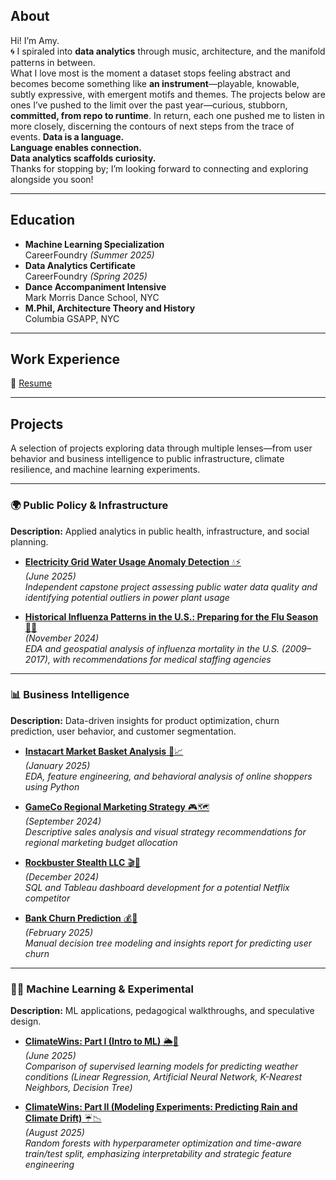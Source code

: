 ## About

Hi! I’m Amy.  
🌀 I spiraled into **data analytics** through music, architecture, and the manifold patterns in between.  
What I love most is the moment a dataset stops feeling abstract and becomes become something like **an instrument**—playable, knowable, subtly expressive, with emergent motifs and themes. The projects below are ones I’ve pushed to the limit over the past year—curious, stubborn, **committed, from repo to runtime**. In return, each one pushed me to listen in more closely, discerning the contours of next steps from the trace of events. 
**Data is a language.  
Language enables connection.  
Data analytics scaffolds curiosity.**  
Thanks for stopping by; I’m looking forward to connecting and exploring alongside you soon!


---

## Education

- **Machine Learning Specialization**  
  CareerFoundry  _(Summer 2025)_
- **Data Analytics Certificate**  
  CareerFoundry  _(Spring 2025)_
- **Dance Accompaniment Intensive**  
  Mark Morris Dance School, NYC
- **M.Phil, Architecture Theory and History**  
  Columbia GSAPP, NYC				       		

---

## Work Experience

📄 [Resume](#) 

---
## Projects

A selection of projects exploring data through multiple lenses—from user behavior and business intelligence to public infrastructure, climate resilience, and machine learning experiments.

---

### 🌍 Public Policy & Infrastructure
**Description:** Applied analytics in public health, infrastructure, and social planning.

- [**Electricity Grid Water Usage Anomaly Detection** 💧⚡️](project-powerplants.md)  
  _(June 2025)_  
  _Independent capstone project assessing public water data quality and identifying potential outliers in power plant usage_

- [**Historical Influenza Patterns in the U.S.: Preparing for the Flu Season** 💉🏥](project-influenza.md)  
  _(November 2024)_  
  _EDA and geospatial analysis of influenza mortality in the U.S. (2009–2017), with recommendations for medical staffing agencies_

---

### 📊 Business Intelligence
**Description:** Data-driven insights for product optimization, churn prediction, user behavior, and customer segmentation.

- [**Instacart Market Basket Analysis**  🛒📈](project-instacart.md)  
  _(January 2025)_  
  _EDA, feature engineering, and behavioral analysis of online shoppers using Python_

- [**GameCo Regional Marketing Strategy** 🎮🗺️](project-gameco.md)  
  _(September 2024)_  
  _Descriptive sales analysis and visual strategy recommendations for regional marketing budget allocation_

- [**Rockbuster Stealth LLC** 🎬🎯](project-rockbuster.md)  
  _(December 2024)_  
  _SQL and Tableau dashboard development for a potential Netflix competitor_

- [**Bank Churn Prediction** 💰🔎](project-bankchurn.md)  
  _(February 2025)_  
  _Manual decision tree modeling and insights report for predicting user churn_

---

### 🦾💪 Machine Learning & Experimental
**Description:** ML applications, pedagogical walkthroughs, and speculative design.

- [**ClimateWins: Part I (Intro to ML)** 🌦️🤖](project-climatewins.md)  
  _(June 2025)_  
  _Comparison of supervised learning models for predicting weather conditions (Linear Regression, Artificial Neural Network, K-Nearest Neighbors, Decision Tree)_

- [**ClimateWins: Part II (Modeling Experiments: Predicting Rain and Climate Drift)** ☔️📉](project-climatewins-advanced.md)  
  _(August 2025)_  
  _Random forests with hyperparameter optimization and time-aware train/test split, emphasizing interpretability and strategic feature engineering_


